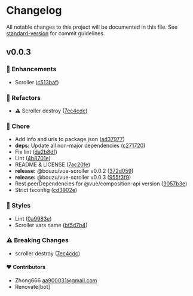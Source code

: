 # Changelog

All notable changes to this project will be documented in this file. See [standard-version](https://github.com/conventional-changelog/standard-version) for commit guidelines.

## v0.0.3



### 🚀 Enhancements

-  Scroller ([c513baf](https://github.com/aa900031/bouzu/commit/c513bafe7344797f89333f00831995568cd1831b))

### 💅 Refactors

-  ⚠️ Scroller destroy ([7ec4cdc](https://github.com/aa900031/bouzu/commit/7ec4cdcc6f2608b60cc90300b9beeb32b56907e7))

### 🏡 Chore

-  Add info and urls to package.json ([ad37977](https://github.com/aa900031/bouzu/commit/ad37977146715b780e67f7507c7b7ee45e981274))
-  **deps:** Update all non-major dependencies ([c271720](https://github.com/aa900031/bouzu/commit/c2717204b0644df33c7baa42a1e2ed0a186c886b))
-  Fix lint ([da2b8df](https://github.com/aa900031/bouzu/commit/da2b8df9f1c547fd5c42be5db048cc0dffbb96b3))
-  Lint ([4b8701e](https://github.com/aa900031/bouzu/commit/4b8701e446e0af8f8f2fda55a510e6cd8f1c5ff5))
-  README & LICENSE ([7ac20fe](https://github.com/aa900031/bouzu/commit/7ac20fec0b0344885df567387e4a387efa60a304))
-  **release:** @bouzu/vue-scroller v0.0.2 ([372d059](https://github.com/aa900031/bouzu/commit/372d0594763118256a60102f25f2c14787b2b89e))
-  **release:** @bouzu/vue-scroller v0.0.3 ([955f3f9](https://github.com/aa900031/bouzu/commit/955f3f958638ad561844d7044455b4fae9b56c36))
-  Rest peerDependencies for @vue/composition-api version ([3057b3e](https://github.com/aa900031/bouzu/commit/3057b3e87d1eb9825128904631084633ffc78013))
-  Strict tsconfig ([cd3902e](https://github.com/aa900031/bouzu/commit/cd3902ead870acfc9e47caa0080e24d0225f7179))

### 🎨 Styles

-  Lint ([0a9983e](https://github.com/aa900031/bouzu/commit/0a9983eb2bf9391c42027e4faa8f29e3ea0eb104))
-  Scroller vars name ([bf5d7b4](https://github.com/aa900031/bouzu/commit/bf5d7b49cbecc9f70adf28d248398373bfecfafd))


### ⚠️ Breaking Changes

-  scroller destroy ([7ec4cdc](https://github.com/aa900031/bouzu/commit/7ec4cdcc6f2608b60cc90300b9beeb32b56907e7))

#### ❤️ Contributors

- Zhong666 <aa900031@gmail.com>
- Renovate[bot]

